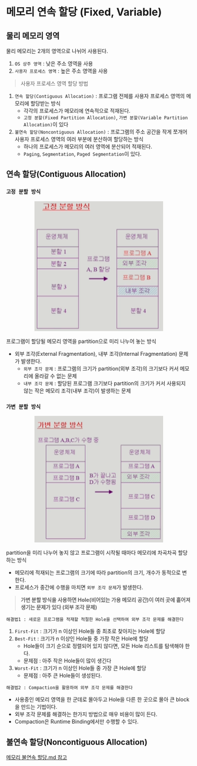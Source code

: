 # 메모리 연속 할당 (Fixed, Variable)

## 물리 메모리 영역

물리 메모리는 2개의 영역으로 나뉘어 사용된다.

1. `OS 상주 영역` : 낮은 주소 영역을 사용
2. `사용자 프로세스 영역` : 높은 주소 영역을 사용

> 사용자 프로세스 영역 할당 방법
> 
1. `연속 할당(Contiguous Allocation)` : 프로그램 전체를 사용자 프로세스 영역의 메모리에 할당받는 방식
    - 각각의 프로세스가 메모리에 연속적으로 적재된다.
    - `고정 분할(Fixed Partition Allocation)`, `가변 분할(Variable Partition Allocation)`이 있다
2. `불연속 할당(Noncontiguous Allocation)` : 프로그램의 주소 공간을 작게 쪼개어 사용자 프로세스 영역의 여러 부분에 분산하여 할당하는 방식
    - 하나의 프로세스가 메모리의 여러 영역에 분산되어 적재된다.
    - `Paging`, `Segmentation`, `Paged Segmentation`이 있다.

## 연속 할당(Contiguous Allocation)

### `고정 분할 방식`

<div align=center>
<img src="%EB%A9%94%EB%AA%A8%EB%A6%AC%20%EC%97%B0%EC%86%8D%20%ED%95%A0%EB%8B%B9/Untitled.png" width="350"/>
</div>


프로그램이 할당될 메모리 영역을 partition으로 미리 나누어 놓는 방식

- 외부 조각(External Fragmentation), 내부 조각(Internal Fragmentation) 문제가 발생한다.
    - `외부 조각 문제` : 프로그램의 크기가 partition(외부 조각)의 크기보다 커서 메모리에 올라갈 수 없는 문제
    - `내부 조각 문제` :  할당된 프로그램 크기보다 partition의 크기가 커서 사용되지 않는 작은 메모리 조각(내부 조각)이 발생하는 문제

### `가변 분할 방식`

<div align=center>
<img src="%EB%A9%94%EB%AA%A8%EB%A6%AC%20%EC%97%B0%EC%86%8D%20%ED%95%A0%EB%8B%B9/Untitled%201.png" width="350"/>
</div>

partition을 미리 나누어 놓지 않고 프로그램이 시작될 때마다 메모리에 차곡차곡 할당하는 방식

- 메모리에 적재되는 프로그램의 크기에 따라 partition의 크기, 개수가 동적으로 변한다.
- 프로세스가 중간에 수행을 마치면 `외부 조각 문제`가 발생한다.

> **가변 분할 방식을 사용하면 Hole(비어있는 가용 메모리 공간)이 여러 곳에 흩어져 생기는 문제가 있다 (외부 조각 문제)**
> 

`해결법1 : 새로운 프로그램을 적재할 적절한 Hole을 선택하여 외부 조각 문제를 해결한다`

1. `First-Fit` : 크기가 n 이상인 Hole들 중 최초로 찾아지는 Hole에 할당
2. `Best-Fit` : 크기가 n 이상인 Hole들 중 가장 작은 Hole에 할당
    - Hole들이 크기 순으로 정렬되어 있지 않다면, 모든 Hole 리스트를 탐색해야 한다.
    - 문제점 : 아주 작은 Hole들이 많이 생긴다
3. `Worst-Fit` : 크기가 n 이상인 Hole들 중 가장 큰 Hole에 할당
    - 문제점 : 아주 큰 Hole들이 생성된다.
    

`해결법2 : Compaction을 활용하여 외부 조각 문제를 해결한다`

- 사용중인 메모리 영역을 한 군데로 몰아두고 Hole을 다른 한 곳으로 몰아 큰 block을 만드는 기법이다.
- 외부 조각 문제를 해결하는 한가지 방법으로 매우 비용이 많이 든다.
- Compaction은 Runtime Binding에서만 수행할 수 있다.

## 불연속 할당(Noncontiguous Allocation)

[메모리 불연속 할당.md 참고](%EB%A9%94%EB%AA%A8%EB%A6%AC%20%EB%B6%88%EC%97%B0%EC%86%8D%20%ED%95%A0%EB%8B%B9.md)